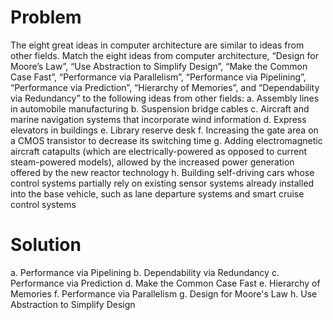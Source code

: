 # Problem
The eight great ideas in computer architecture are similar to ideas from other fields. Match the eight ideas from computer architecture, “Design for Moore’s Law”, “Use Abstraction to Simplify Design”, “Make the Common Case Fast”, “Performance via Parallelism”, “Performance via Pipelining”, “Performance via Prediction”, “Hierarchy of Memories”, and “Dependability via Redundancy” to the following ideas from other fields:
a. Assembly lines in automobile manufacturing
b. Suspension bridge cables
c. Aircraft and marine navigation systems that incorporate wind information 
d. Express elevators in buildings
e. Library reserve desk
f. Increasing the gate area on a CMOS transistor to decrease its switching time
g. Adding electromagnetic aircraft catapults (which are electrically-powered as opposed to current steam-powered models), allowed by the increased power generation offered by the new reactor technology
h. Building self-driving cars whose control systems partially rely on existing sensor systems already installed into the base vehicle, such as lane departure systems and smart cruise control systems 

# Solution
a. Performance via Pipelining
b. Dependability via Redundancy
c. Performance via Prediction
d. Make the Common Case Fast
e. Hierarchy of Memories
f. Performance via Parallelism
g. Design for Moore's Law
h. Use Abstraction to Simplify Design
